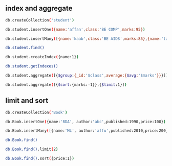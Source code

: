 ## index and aggregate
```bash
db.createCollection('student')
```

```bash
db.student.insertOne({name:'affan',class:'BE COMP',marks:95})
```
```bash
db.student.insertMany([{name:'kaab',class:'BE AIDS',marks:85},{name:'talha',class:'BE COMP',marks:80},{name:'wael',class:'BE COMP',marks:75}])
```
```bash
db.student.find()
```
```bash
db.student.createIndex({name:1})
```
```bash
db.student.getIndexes()
```
```bash
db.student.aggregate([{$group:{_id:'$class',average:{$avg:'$marks'}}}])
```
```bash
db.student.aggregate([{$sort:{marks:-1}},{$limit:1}])
```






## limit and sort
```bash
db.createCollection('Book')
```
```bash
db.Book.insertOne({name:'BDA', author:'abc',published:1990,price:100})
```
```bash
db.Book.insertMany([{name:'ML', author:'affu',published:2010,price:200},{name:'BC',author:'kaab',published:2022,price:300},{name:'DMMM',author:'wael',published:2023,price:350}])
```
```bash
db.Book.find()
```
```bash
db.Book.find().limit(2)
```
```bash
db.Book.find().sort({price:1})
```












